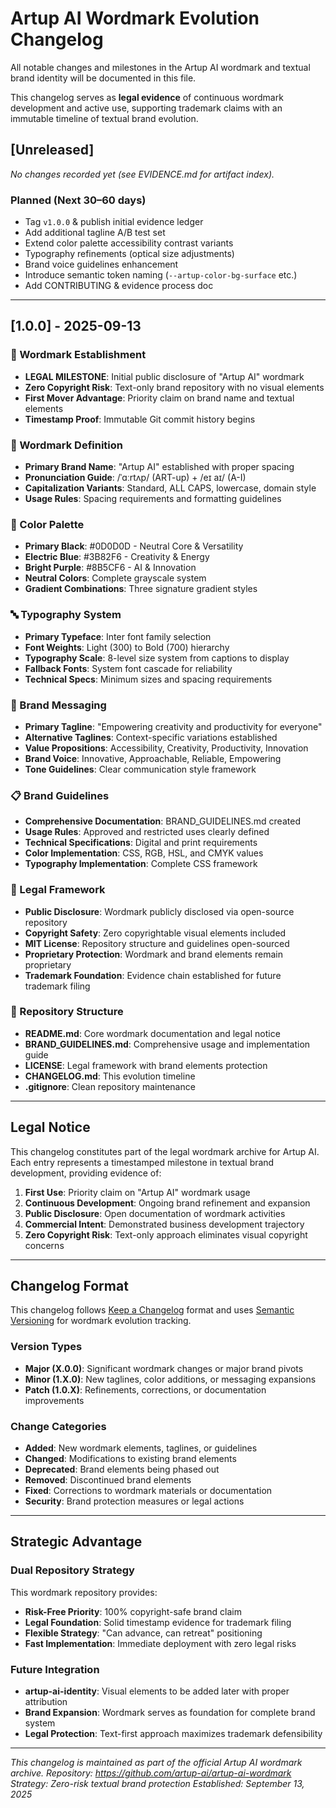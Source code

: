 # Artup AI Wordmark Evolution Changelog

All notable changes and milestones in the Artup AI wordmark and textual brand identity will be documented in this file.

This changelog serves as **legal evidence** of continuous wordmark development and active use, supporting trademark claims with an immutable timeline of textual brand evolution.

## [Unreleased]
_No changes recorded yet (see EVIDENCE.md for artifact index)._ 
### Planned (Next 30–60 days)
- Tag `v1.0.0` & publish initial evidence ledger
- Add additional tagline A/B test set
- Extend color palette accessibility contrast variants
- Typography refinements (optical size adjustments)
- Brand voice guidelines enhancement
- Introduce semantic token naming (`--artup-color-bg-surface` etc.)
- Add CONTRIBUTING & evidence process doc

---

## [1.0.0] - 2025-09-13

### 🎯 Wordmark Establishment
- **LEGAL MILESTONE**: Initial public disclosure of "Artup AI" wordmark
- **Zero Copyright Risk**: Text-only brand repository with no visual elements
- **First Mover Advantage**: Priority claim on brand name and textual elements
- **Timestamp Proof**: Immutable Git commit history begins

### 📝 Wordmark Definition
- **Primary Brand Name**: "Artup AI" established with proper spacing
- **Pronunciation Guide**: /ˈɑːrtʌp/ (ART-up) + /eɪ aɪ/ (A-I)
- **Capitalization Variants**: Standard, ALL CAPS, lowercase, domain style
- **Usage Rules**: Spacing requirements and formatting guidelines

### 🎨 Color Palette
- **Primary Black**: #0D0D0D - Neutral Core & Versatility
- **Electric Blue**: #3B82F6 - Creativity & Energy  
- **Bright Purple**: #8B5CF6 - AI & Innovation
- **Neutral Colors**: Complete grayscale system
- **Gradient Combinations**: Three signature gradient styles

### 🔤 Typography System
- **Primary Typeface**: Inter font family selection
- **Font Weights**: Light (300) to Bold (700) hierarchy
- **Typography Scale**: 8-level size system from captions to display
- **Fallback Fonts**: System font cascade for reliability
- **Technical Specs**: Minimum sizes and spacing requirements

### 💬 Brand Messaging
- **Primary Tagline**: "Empowering creativity and productivity for everyone"
- **Alternative Taglines**: Context-specific variations established
- **Value Propositions**: Accessibility, Creativity, Productivity, Innovation
- **Brand Voice**: Innovative, Approachable, Reliable, Empowering
- **Tone Guidelines**: Clear communication style framework

### 📋 Brand Guidelines
- **Comprehensive Documentation**: BRAND_GUIDELINES.md created
- **Usage Rules**: Approved and restricted uses clearly defined
- **Technical Specifications**: Digital and print requirements
- **Color Implementation**: CSS, RGB, HSL, and CMYK values
- **Typography Implementation**: Complete CSS framework

### 📜 Legal Framework
- **Public Disclosure**: Wordmark publicly disclosed via open-source repository
- **Copyright Safety**: Zero copyrightable visual elements included
- **MIT License**: Repository structure and guidelines open-sourced
- **Proprietary Protection**: Wordmark and brand elements remain proprietary
- **Trademark Foundation**: Evidence chain established for future trademark filing

### 🔧 Repository Structure
- **README.md**: Core wordmark documentation and legal notice
- **BRAND_GUIDELINES.md**: Comprehensive usage and implementation guide
- **LICENSE**: Legal framework with brand elements protection
- **CHANGELOG.md**: This evolution timeline
- **.gitignore**: Clean repository maintenance

---

## Legal Notice

This changelog constitutes part of the legal wordmark archive for Artup AI. Each entry represents a timestamped milestone in textual brand development, providing evidence of:

1. **First Use**: Priority claim on "Artup AI" wordmark usage
2. **Continuous Development**: Ongoing brand refinement and expansion
3. **Public Disclosure**: Open documentation of wordmark activities
4. **Commercial Intent**: Demonstrated business development trajectory
5. **Zero Copyright Risk**: Text-only approach eliminates visual copyright concerns

---

## Changelog Format

This changelog follows [Keep a Changelog](https://keepachangelog.com/en/1.0.0/) format and uses [Semantic Versioning](https://semver.org/spec/v2.0.0.html) for wordmark evolution tracking.

### Version Types
- **Major (X.0.0)**: Significant wordmark changes or major brand pivots
- **Minor (1.X.0)**: New taglines, color additions, or messaging expansions
- **Patch (1.0.X)**: Refinements, corrections, or documentation improvements

### Change Categories
- **Added**: New wordmark elements, taglines, or guidelines
- **Changed**: Modifications to existing brand elements
- **Deprecated**: Brand elements being phased out
- **Removed**: Discontinued brand elements
- **Fixed**: Corrections to wordmark materials or documentation
- **Security**: Brand protection measures or legal actions

---

## Strategic Advantage

### Dual Repository Strategy
This wordmark repository provides:
- **Risk-Free Priority**: 100% copyright-safe brand claim
- **Legal Foundation**: Solid timestamp evidence for trademark filing
- **Flexible Strategy**: "Can advance, can retreat" positioning
- **Fast Implementation**: Immediate deployment with zero legal risks

### Future Integration
- **artup-ai-identity**: Visual elements to be added later with proper attribution
- **Brand Expansion**: Wordmark serves as foundation for complete brand system
- **Legal Protection**: Text-first approach maximizes trademark defensibility

---

*This changelog is maintained as part of the official Artup AI wordmark archive.*
*Repository: https://github.com/artup-ai/artup-ai-wordmark*
*Strategy: Zero-risk textual brand protection*
*Established: September 13, 2025*